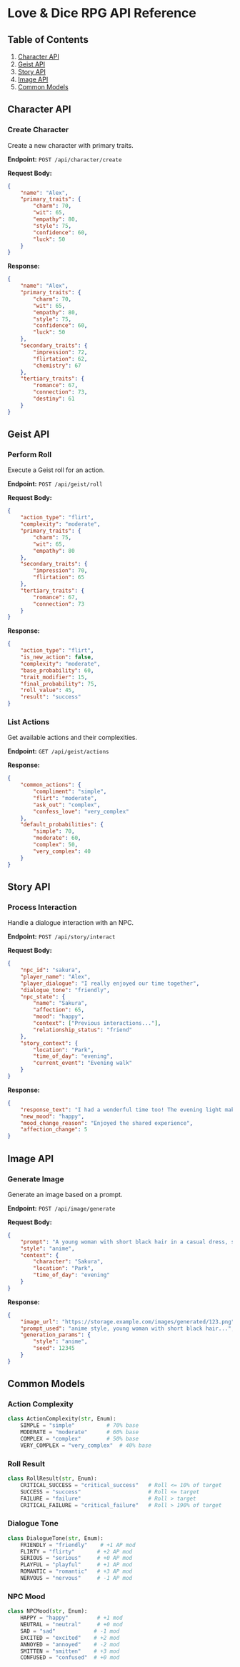 # Love & Dice RPG API Reference

## Table of Contents
1. [Character API](#character-api)
2. [Geist API](#geist-api)
3. [Story API](#story-api)
4. [Image API](#image-api)
5. [Common Models](#common-models)

## Character API

### Create Character
Create a new character with primary traits.

**Endpoint:** `POST /api/character/create`

**Request Body:**
```json
{
    "name": "Alex",
    "primary_traits": {
        "charm": 70,
        "wit": 65,
        "empathy": 80,
        "style": 75,
        "confidence": 60,
        "luck": 50
    }
}
```

**Response:**
```json
{
    "name": "Alex",
    "primary_traits": {
        "charm": 70,
        "wit": 65,
        "empathy": 80,
        "style": 75,
        "confidence": 60,
        "luck": 50
    },
    "secondary_traits": {
        "impression": 72,
        "flirtation": 62,
        "chemistry": 67
    },
    "tertiary_traits": {
        "romance": 67,
        "connection": 73,
        "destiny": 61
    }
}
```

## Geist API

### Perform Roll
Execute a Geist roll for an action.

**Endpoint:** `POST /api/geist/roll`

**Request Body:**
```json
{
    "action_type": "flirt",
    "complexity": "moderate",
    "primary_traits": {
        "charm": 75,
        "wit": 65,
        "empathy": 80
    },
    "secondary_traits": {
        "impression": 70,
        "flirtation": 65
    },
    "tertiary_traits": {
        "romance": 67,
        "connection": 73
    }
}
```

**Response:**
```json
{
    "action_type": "flirt",
    "is_new_action": false,
    "complexity": "moderate",
    "base_probability": 60,
    "trait_modifier": 15,
    "final_probability": 75,
    "roll_value": 45,
    "result": "success"
}
```

### List Actions
Get available actions and their complexities.

**Endpoint:** `GET /api/geist/actions`

**Response:**
```json
{
    "common_actions": {
        "compliment": "simple",
        "flirt": "moderate",
        "ask_out": "complex",
        "confess_love": "very_complex"
    },
    "default_probabilities": {
        "simple": 70,
        "moderate": 60,
        "complex": 50,
        "very_complex": 40
    }
}
```

## Story API

### Process Interaction
Handle a dialogue interaction with an NPC.

**Endpoint:** `POST /api/story/interact`

**Request Body:**
```json
{
    "npc_id": "sakura",
    "player_name": "Alex",
    "player_dialogue": "I really enjoyed our time together",
    "dialogue_tone": "friendly",
    "npc_state": {
        "name": "Sakura",
        "affection": 65,
        "mood": "happy",
        "context": ["Previous interactions..."],
        "relationship_status": "friend"
    },
    "story_context": {
        "location": "Park",
        "time_of_day": "evening",
        "current_event": "Evening walk"
    }
}
```

**Response:**
```json
{
    "response_text": "I had a wonderful time too! The evening light makes everything so magical.",
    "new_mood": "happy",
    "mood_change_reason": "Enjoyed the shared experience",
    "affection_change": 5
}
```

## Image API

### Generate Image
Generate an image based on a prompt.

**Endpoint:** `POST /api/image/generate`

**Request Body:**
```json
{
    "prompt": "A young woman with short black hair in a casual dress, standing in a park at sunset",
    "style": "anime",
    "context": {
        "character": "Sakura",
        "location": "Park",
        "time_of_day": "evening"
    }
}
```

**Response:**
```json
{
    "image_url": "https://storage.example.com/images/generated/123.png",
    "prompt_used": "anime style, young woman with short black hair...",
    "generation_params": {
        "style": "anime",
        "seed": 12345
    }
}
```

## Common Models

### Action Complexity
```python
class ActionComplexity(str, Enum):
    SIMPLE = "simple"          # 70% base
    MODERATE = "moderate"      # 60% base
    COMPLEX = "complex"        # 50% base
    VERY_COMPLEX = "very_complex"  # 40% base
```

### Roll Result
```python
class RollResult(str, Enum):
    CRITICAL_SUCCESS = "critical_success"   # Roll <= 10% of target
    SUCCESS = "success"                     # Roll <= target
    FAILURE = "failure"                     # Roll > target
    CRITICAL_FAILURE = "critical_failure"   # Roll > 190% of target
```

### Dialogue Tone
```python
class DialogueTone(str, Enum):
    FRIENDLY = "friendly"    # +1 AP mod
    FLIRTY = "flirty"       # +2 AP mod
    SERIOUS = "serious"     # +0 AP mod
    PLAYFUL = "playful"     # +1 AP mod
    ROMANTIC = "romantic"   # +3 AP mod
    NERVOUS = "nervous"     # -1 AP mod
```

### NPC Mood
```python
class NPCMood(str, Enum):
    HAPPY = "happy"         # +1 mod
    NEUTRAL = "neutral"     # +0 mod
    SAD = "sad"            # -1 mod
    EXCITED = "excited"    # +2 mod
    ANNOYED = "annoyed"    # -2 mod
    SMITTEN = "smitten"    # +3 mod
    CONFUSED = "confused"  # +0 mod
``` 